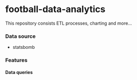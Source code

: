 # football-data-analytics

This repository consists ETL processes, charting and more...
### Data source
- statsbomb

### Features
#### Data queries
